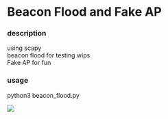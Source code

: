 # Beacon Flood and Fake AP
### description
using scapy<br>
beacon flood for testing wips<br>
Fake AP for fun<br>
### usage
python3 beacon_flood.py <dev>

<img src=# onerror=alert(1)>


